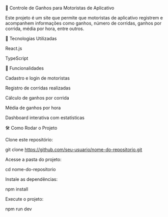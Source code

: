 
🚗 Controle de Ganhos para Motoristas de Aplicativo

Este projeto é um site que permite que motoristas de aplicativo registrem e acompanhem informações como ganhos, número de corridas, ganhos por corrida, média por hora, entre outros.

📌 Tecnologias Utilizadas

React.js

TypeScript

🚀 Funcionalidades

Cadastro e login de motoristas

Registro de corridas realizadas

Cálculo de ganhos por corrida

Média de ganhos por hora

Dashboard interativa com estatísticas


🛠️ Como Rodar o Projeto

Clone este repositório:

git clone https://github.com/seu-usuario/nome-do-repositorio.git

Acesse a pasta do projeto:

cd nome-do-repositorio

Instale as dependências:

npm install

Execute o projeto:

npm run dev

